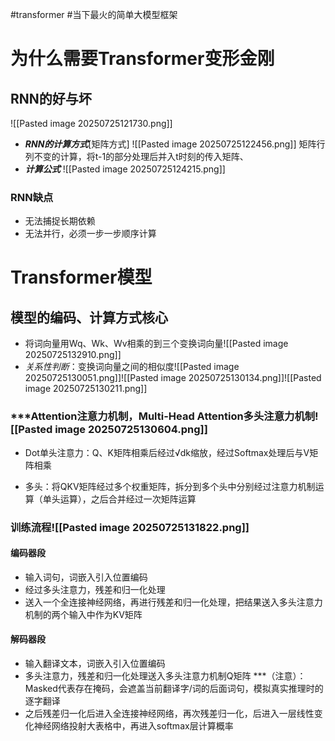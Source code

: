 #transformer #当下最火的简单大模型框架
# 为什么需要Transformer变形金刚
## RNN的好与坏
![[Pasted image 20250725121730.png]]
- ***RNN的计算方式***[矩阵方式]
![[Pasted image 20250725122456.png]]
矩阵行列不变的计算，将t-1的部分处理后并入t时刻的传入矩阵、
- ***计算公式***
![[Pasted image 20250725124215.png]]
### RNN缺点
- 无法捕捉长期依赖
- 无法并行，必须一步一步顺序计算

# Transformer模型
## 模型的编码、计算方式核心
 - 将词向量用Wq、Wk、Wv相乘的到三个变换词向量![[Pasted image 20250725132910.png]]
 - *关系性判断*：变换词向量之间的相似度![[Pasted image 20250725130051.png]]![[Pasted image 20250725130134.png]]![[Pasted image 20250725130211.png]]
### ***Attention注意力机制，Multi-Head Attention多头注意力机制![[Pasted image 20250725130604.png]]
   - Dot单头注意力：Q、K矩阵相乘后经过√dk缩放，经过Softmax处理后与V矩阵相乘


   - 多头：将QKV矩阵经过多个权重矩阵，拆分到多个头中分别经过注意力机制运算（单头运算），之后合并经过一次矩阵运算

### 训练流程![[Pasted image 20250725131822.png]]
#### 编码器段
- 输入词句，词嵌入引入位置编码
- 经过多头注意力，残差和归一化处理
- 送入一个全连接神经网络，再进行残差和归一化处理，把结果送入多头注意力机制的两个输入中作为KV矩阵 
#### 解码器段
- 输入翻译文本，词嵌入引入位置编码
- 多头注意力，残差和归一化处理送入多头注意力机制Q矩阵 ***（注意）：Masked代表存在掩码，会遮盖当前翻译字/词的后面词句，模拟真实推理时的逐字翻译
- 之后残差归一化后进入全连接神经网络，再次残差归一化，后进入一层线性变化神经网络投射大表格中，再进入softmax层计算概率